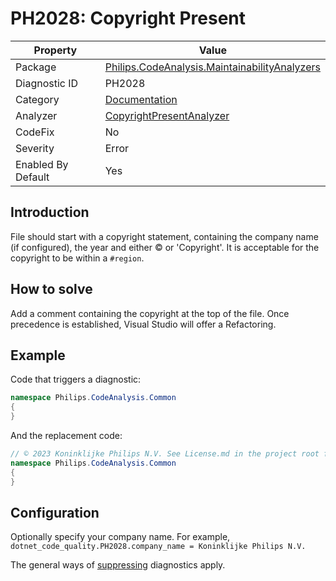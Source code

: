 # PH2028: Copyright Present

| Property | Value  |
|--|--|
| Package | [Philips.CodeAnalysis.MaintainabilityAnalyzers](https://www.nuget.org/packages/Philips.CodeAnalysis.MaintainabilityAnalyzers) |
| Diagnostic ID | PH2028 |
| Category  | [Documentation](../Documentation.md) |
| Analyzer | [CopyrightPresentAnalyzer](https://github.com/philips-software/roslyn-analyzers/blob/master/Philips.CodeAnalysis.MaintainabilityAnalyzers/Documentation/CopyrightPresentAnalyzer.cs)
| CodeFix  | No |
| Severity | Error |
| Enabled By Default | Yes |

## Introduction

File should start with a copyright statement, containing the company name (if configured), the year and either © or 'Copyright'. It is acceptable for the copyright to be within a `#region`.

## How to solve

Add a comment containing the copyright at the top of the file. Once precedence is established, Visual Studio will offer a Refactoring.

## Example

Code that triggers a diagnostic:
``` cs
namespace Philips.CodeAnalysis.Common
{
}
```

And the replacement code:
``` cs
// © 2023 Koninklijke Philips N.V. See License.md in the project root for license information.
namespace Philips.CodeAnalysis.Common
{
}
```

## Configuration

Optionally specify your company name. For example, `dotnet_code_quality.PH2028.company_name = Koninklijke Philips N.V.`

The general ways of [suppressing](https://learn.microsoft.com/en-us/dotnet/fundamentals/code-analysis/suppress-warnings) diagnostics apply.
